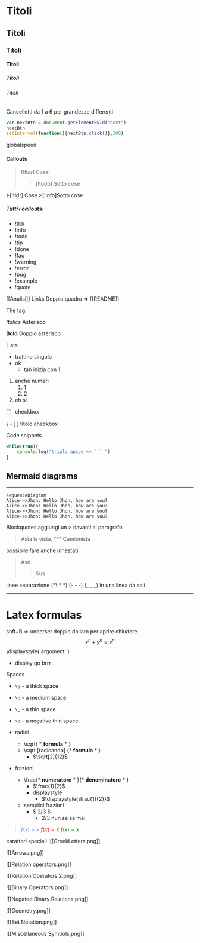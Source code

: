 # Titoli
## Titoli
### Titoli
#### Titoli
##### Titoli
###### Titoli
Cancelletti da 1 a 6 per grandezze differenti

```js title:"Code Injection corso sulla sicurezza"
var nextBtn = document.getElementById("next")
nextBtn
setInterval(function(){nextBtn.click()},300)
```
globalspeed
#### Callouts

>[!tldr] Cose
>>[!todo] Sotto cose

\>\[!tldr\] Cose
\>\[!info\]Sotto cose

##### Tutti i callouts:
- !tldr
- !info
- !todo
- !tip
- !done
- !faq
- !warning
- !error
- !bug
- !example
- !quote

\[\[Analisi]]
Links
Doppia quadra  => [[README]]

The tag.

*Italics*
Asterisco

**Bold**
Doppio asterisco

Lists
- trattino singolo
- ok
	- tab
inizia con 1.
1. anche numeri
	1. 1
	2. 2
2. eh si

- [ ] checkbox

\ - [ ] titolo checkbox

Code snippets
``` js
while(true){
	console.log("triplo apice => ``` ")
}
```
## Mermaid diagrams
---
```mermaid
sequenceDiagram
Alice->>Jhon: Hello Jhon, how are you?
Alice->>Jhon: Hello Jhon, how are you?
Alice->>Jhon: Hello Jhon, how are you?
Alice->>Jhon: Hello Jhon, how are you?
```


Blockquotes
aggiungi un > davanti al paragrafo

> Asta la vista, *** Camionista

possibile fare anche innestati
>Asd
>>Sus

linee separazione (\*\ * \*) (- - -) (\_ \_ \_)
in una linea da soli 


- - -
# Latex formulas
shft+B => underset
doppio dollaro per aprire chiudere
$$x^n + y^n = z^n$$
\\displaystyle{ argomenti } 
- display go brrr

Spaces
- `\;` - a thick space
- `\:` - a medium space
- `\,` - a thin space
- `\!` - a negative thin space

- radici
	- \\sqrt{ * **formula** * }
	- \sqrt \[radicando] {* **formula** * }
		- $\sqrt[2]{12}$
- frazioni
	- \\frac{* **numeratore** * }{* **denominatore** * }
		- $\frac{1}{2}$
		- displaystyle
			-  $\displaystyle{\frac{1}{2}}$
	- semplici frazioni
		- $ 2/3 $ 
			- $2/3$ 
nun se sa mai
><font color="CornflowerBlue">$f(x) = x$ </font>
><font color="red">$f(x) = x$ </font>
><font color="green">$f(x)= x$</font>

caratteri speciali
![[GreekLetters.png]]

![[Arrows.png]]

![[Relation operators.png]]

![[Relation Operators 2.png]]

![[Binary Operators.png]]

![[Negated Binary Relations.png]]

![[Geometry.png]]

![[Set Notation.png]]

![[Miscellaneous Symbols.png]]
